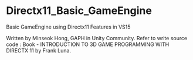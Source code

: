 # Directx11_Basic_GameEngine
Basic GameEngine using Directx11 Features in VS15

Written by Minseok Hong, GAPH in Unity Community.
Refer to write source code :
Book - INTRODUCTION TO 3D GAME PROGRAMMING WITH DIRECTX 11 by Frank Luna.
